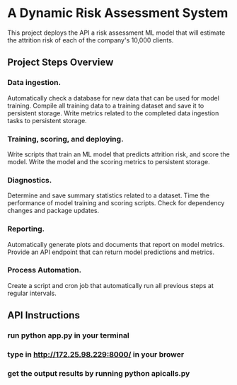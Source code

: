 # A Dynamic Risk Assessment System

This project deploys the API a risk assessment ML model that will estimate the attrition risk of each of the company's 10,000 clients. 


## Project Steps Overview

### Data ingestion. 

Automatically check a database for new data that can be used for model training. Compile all training data to a training dataset and save it to persistent storage. Write metrics related to the completed data ingestion tasks to persistent storage.

### Training, scoring, and deploying. 

Write scripts that train an ML model that predicts attrition risk, and score the model. Write the model and the scoring metrics to persistent storage.

### Diagnostics. 

Determine and save summary statistics related to a dataset. Time the performance of model training and scoring scripts. Check for dependency changes and package updates.

### Reporting. 

Automatically generate plots and documents that report on model metrics. Provide an API endpoint that can return model predictions and metrics.

### Process Automation. 

Create a script and cron job that automatically run all previous steps at regular intervals.

## API Instructions

### run python app.py in your terminal
### type in http://172.25.98.229:8000/ in your brower
### get the output results by running python apicalls.py


